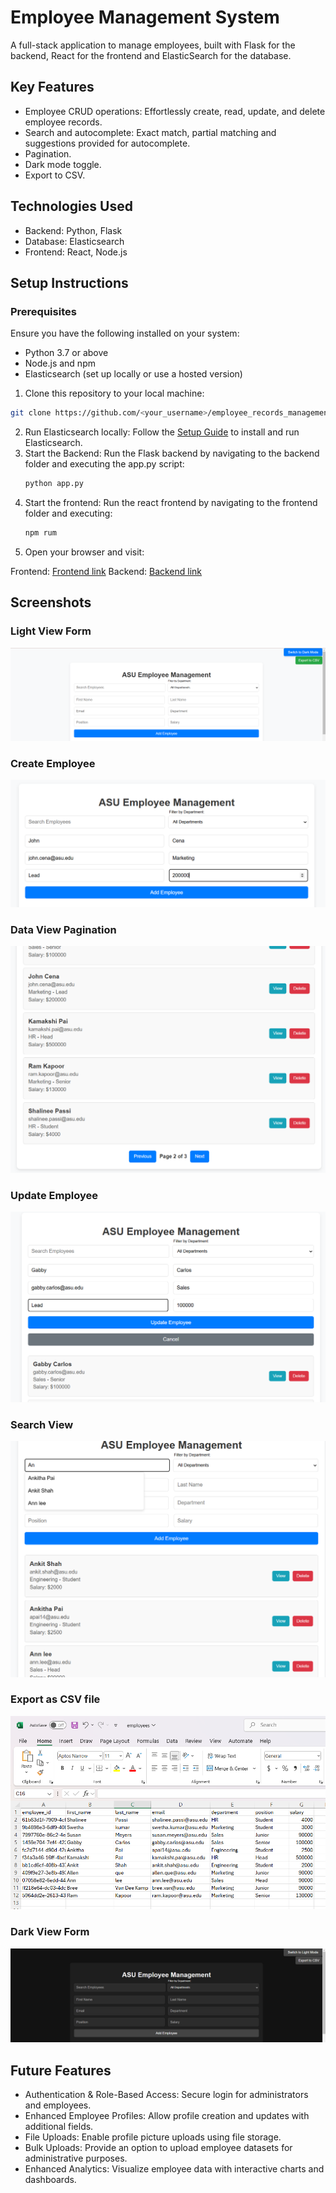 # Employee Management System

A full-stack application to manage employees, built with Flask for the backend, React for the frontend and ElasticSearch for the database.

## Key Features
- Employee CRUD operations: Effortlessly create, read, update, and delete employee records.
- Search and autocomplete: Exact match, partial matching and suggestions provided for autocomplete.
- Pagination.
- Dark mode toggle.
- Export to CSV.

## Technologies Used
- Backend: Python, Flask
- Database: Elasticsearch
- Frontend: React, Node.js

## Setup Instructions

### Prerequisites
Ensure you have the following installed on your system:
- Python 3.7 or above
- Node.js and npm
- Elasticsearch (set up locally or use a hosted version)

1. Clone this repository to your local machine:
  ```bash
  git clone https://github.com/<your_username>/employee_records_management.git
  ```
2. Run Elasticsearch locally:
Follow the [Setup Guide](https://www.elastic.co/guide/en/elasticsearch/reference/index.html) to install and run Elasticsearch.
3. Start the Backend: Run the Flask backend by navigating to the backend folder and executing the app.py script:
   ```bash
   python app.py
   ```
5. Start the frontend: Run the react frontend by navigating to the frontend folder and executing:
   ```bash
   npm rum
   ```
6. Open your browser and visit:

Frontend: [Frontend link](http://localhost:3000)
Backend: [Backend link](http://localhost:5000)

## Screenshots

### Light View Form
![Light View Form](sceenshots/light-view-form.png)

### Create Employee
![Create Employee](sceenshots/create-employee.png)

### Data View Pagination
![Data View Pagination](sceenshots/data-view-pagination.png)

### Update Employee
![Update Employee](sceenshots/update-employee.png)

### Search View
![Search View](sceenshots/search-view.png)

### Export as CSV file
![Export as CSV](sceenshots/export-csv.png)

### Dark View Form
![Dark View Form](sceenshots/dark-view-form.png)


## Future Features
- Authentication & Role-Based Access: Secure login for administrators and employees.
- Enhanced Employee Profiles: Allow profile creation and updates with additional fields.
- File Uploads: Enable profile picture uploads using file storage.
- Bulk Uploads: Provide an option to upload employee datasets for administrative purposes.
- Enhanced Analytics: Visualize employee data with interactive charts and dashboards.


